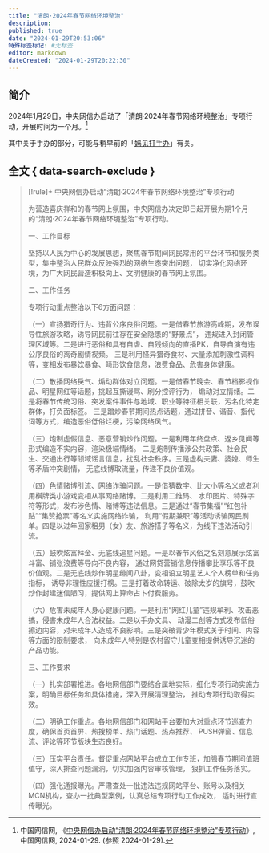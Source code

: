 ```yaml
---
title: "清朗·2024年春节网络环境整治"
description:
published: true
date: "2024-01-29T20:53:06"
特殊标签标记: #无标签
editor: markdown
dateCreated: "2024-01-29T20:22:30"
---
```


## 简介

2024年1月29日，中央网信办启动了「清朗·2024年春节网络环境整治」专项行动，开展时间为一个月。[^97841]

[^97841]: 中国网信网, 《[中央网信办启动“清朗·2024年春节网络环境整治”专项行动](https://web.archive.org/web/20240129110849/http://www.cac.gov.cn/2024-01/29/c_1708196062197841.htm)》, 中国网信网, 2024-01-29. (参照 2024-01-29).

其中关于手办的部分，可能与稍早前的「[妈见打手办](/catch_the_wind/妈见打手办.md)」有关。

## 全文 { data-search-exclude }

> [!rule]+ 中央网信办启动“清朗·2024年春节网络环境整治”专项行动
>
> 为营造喜庆祥和的春节网上氛围，中央网信办决定即日起开展为期1个月的“清朗·2024年春节网络环境整治”专项行动。
>
> 一、工作目标
>
> 坚持以人民为中心的发展思想，聚焦春节期间网民常用的平台环节和服务类型，集中整治人民群众反映强烈的网络生态突出问题，
> 切实净化网络环境，为广大网民营造积极向上、文明健康的春节网上氛围。
>
> 二、工作任务
>
> 专项行动重点整治以下6方面问题：
>
> （一）宣扬猎奇行为、违背公序良俗问题。一是借春节旅游高峰期，发布误导性旅游攻略，诱导网民前往存在安全隐患的“野景点”，
> 违规进入封闭管理区域等。二是进行恶俗和具有自虐、自残倾向的直播PK，自导自演有违公序良俗的离奇剧情视频。
> 三是利用怪异猎奇食材、大量添加刺激性调料等，变相发布暴饮暴食、畸形饮食信息，浪费食品、危害身体健康。
>
> （二）散播网络戾气、煽动群体对立问题。一是借春节晚会、春节档影视作品、明星网红等话题，挑起互撕谩骂、刷分控评行为，
> 煽动对立情绪。二是将春节传统习俗、突发案件事件与地域、职业等特征相关联，污名化特定群体，打负面标签。
> 三是蹭炒春节期间热点话题，通过拼音、谐音、指代词等方式，编造恶俗低俗烂梗，污染网络风气。
>
> （三）炮制虚假信息、恶意营销炒作问题。一是利用年终盘点、返乡见闻等形式编造不实内容，渲染极端情绪。
> 二是炮制传播涉公共政策、社会民生、交通出行等领域谣言信息，扰乱社会秩序。三是虚构夫妻、婆媳、师生等矛盾冲突剧情，
> 无底线博取流量，传递不良价值观。
>
> （四）色情赌博引流、网络诈骗问题。一是借猜数字、比大小等名义或者利用棋牌类小游戏变相从事网络赌博。二是利用二维码、
> 水印图片、特殊字符等形式，发布涉色情、赌博等违法信息。三是通过“春节集福”“红包补贴”“集赞抢票”等名义实施网络诈骗，
> 利用“假期兼职”等活动诱骗网民刷单。四是以过年回家租男（女）友、旅游搭子等名义，为线下违法活动引流。
>
> （五）鼓吹炫富拜金、无底线追星问题。一是以春节风俗之名刻意展示炫富斗富、铺张浪费等导向不良内容，
> 通过网贷营销信息传播攀比享乐等不良价值观。二是无底线炒作明星绯闻八卦，变相设立明星艺人个人榜单和任务指标，
> 诱导非理性应援打榜。三是打着改命转运、破除太岁的旗号，鼓吹炒作封建迷信陋习，提供网上算命占卜付费服务。
>
> （六）危害未成年人身心健康问题。一是利用“网红儿童”违规牟利、攻击恶搞，侵害未成年人合法权益。二是以手办文具、
> 动漫二创等方式发布低俗擦边内容，对未成年人造成不良影响。三是突破青少年模式关于时间、内容等方面的限制要求，
> 向未成年人特别是农村留守儿童变相提供诱导沉迷的产品功能。
>
> 三、工作要求
>
> （一）扎实部署推进。各地网信部门要结合属地实际，细化专项行动实施方案，明确目标任务和具体措施，深入开展清理整治，
> 推动专项行动取得实效。
>
> （二）明确工作重点。各地网信部门和网站平台要加大对重点环节巡查力度，确保首页首屏、热搜榜单、热门话题、热点推荐、
> PUSH弹窗、信息流、评论等环节版块生态良好。
>
> （三）压实平台责任。督促重点网站平台成立工作专班，加强春节期间值班值守，深入排查问题漏洞，切实加强内容审核管理，
> 狠抓工作任务落实。
>
> （四）强化通报曝光。严肃查处一批违法违规网站平台、账号以及相关MCN机构，查办一批典型案例，认真总结专项行动工作成效，
> 适时进行宣传曝光。
